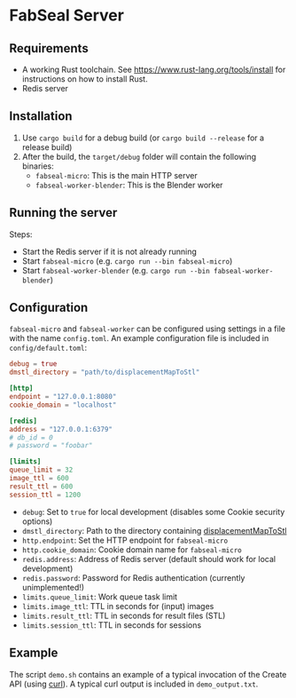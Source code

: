 # FabSeal Server

## Requirements

- A working Rust toolchain.
  See https://www.rust-lang.org/tools/install for instructions on how to install Rust.
- Redis server

## Installation

1. Use `cargo build` for a debug build (or `cargo build --release` for a release build)
2. After the build, the `target/debug` folder will contain the following binaries:
    - `fabseal-micro`: This is the main HTTP server
    - `fabseal-worker-blender`: This is the Blender worker

## Running the server

Steps:

- Start the Redis server if it is not already running
- Start `fabseal-micro` (e.g. `cargo run --bin fabseal-micro`)
- Start `fabseal-worker-blender` (e.g. `cargo run --bin fabseal-worker-blender`)

## Configuration

`fabseal-micro` and `fabseal-worker` can be configured using settings in
a file with the name `config.toml`.
An example configuration file is included in `config/default.toml`:
```toml
debug = true
dmstl_directory = "path/to/displacementMapToStl"

[http]
endpoint = "127.0.0.1:8080"
cookie_domain = "localhost"

[redis]
address = "127.0.0.1:6379"
# db_id = 0
# password = "foobar"

[limits]
queue_limit = 32
image_ttl = 600
result_ttl = 600
session_ttl = 1200
```

* `debug`: Set to `true` for local development (disables some Cookie security options)
* `dmstl_directory`: Path to the directory containing [displacementMapToStl](https://github.com/Siegler-von-Catan/displacementMapToStl)
* `http.endpoint`: Set the HTTP endpoint for `fabseal-micro`
* `http.cookie_domain`: Cookie domain name for `fabseal-micro`
* `redis.address`: Address of Redis server (default should work for local development)
* `redis.password`: Password for Redis authentication (currently unimplemented!)
* `limits.queue_limit`: Work queue task limit
* `limits.image_ttl`: TTL in seconds for (input) images
* `limits.result_ttl`: TTL in seconds for result files (STL)
* `limits.session_ttl`: TTL in seconds for sessions


## Example

The script `demo.sh` contains an example of a typical invocation of the Create API (using [curl](https://curl.se/)).
A typical curl output is included in `demo_output.txt`.